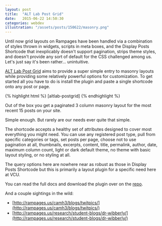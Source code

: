 ```yaml
---
layout: post
title:  "ALT Lab Post Grid"
date:   2015-06-22 14:50:30
categories: webdev
illustration: "/assets/posts/150622/masonry.png"
---
```


Until now grid layouts on Rampages have been handled via a combination of styles thrown in widgets, scripts in meta boxes, and the Display Posts Shortcode that inexplicably doesn't support pagination, strips theme styles, and doesn't provide any sort of default for the CSS challenged among us. Let's just say it's been rather... unintuitive.

[ALT Lab Post Grid](https://github.com/vcualtlab/postgrid) aims to provide a super simple entry to masonry layouts while providing some relatively powerful options for customization. To get started all you have to do is install the plugin and paste a single shortcode onto any post or page.

{% highlight html %}
[altlab-postgrid]
{% endhighlight %}


Out of the box you get a paginated 3 column masonry layout for the most recent 15 posts on your site.

Simple enough. But rarely are our needs ever quite that simple.

The shortcode accepts a healthy set of attributes designed to cover most everything you might need. You can use any registered post type, pull from specific categories or tags, set posts per page, choose not to use pagination at all, thumbnails, excerpts, content, title, permalink, author, date, maximum column count, light or dark default theme, no theme with basic layout styling, or no styling at all.

The query options here are nowhere near as robust as those in Display Posts Shortcode but this is primarily a layout plugin for a specific need here at VCU.

You can read the full docs and download the plugin over on the [repo](https://github.com/vcualtlab/postgrid).

And a couple sightings in the wild:

* [http://rampages.us/camh3/blogs/twitpics/](http://rampages.us/camh3/blogs/twitpics/)
* [http://rampages.us/research/student-blogs/dr-wibberly/](http://rampages.us/research/student-blogs/dr-wibberly/)
